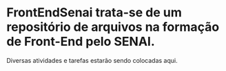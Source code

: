 # FrontEndSenai trata-se de um repositório de arquivos na formação de Front-End pelo SENAI.
Diversas atividades e tarefas estarão sendo colocadas aqui.
